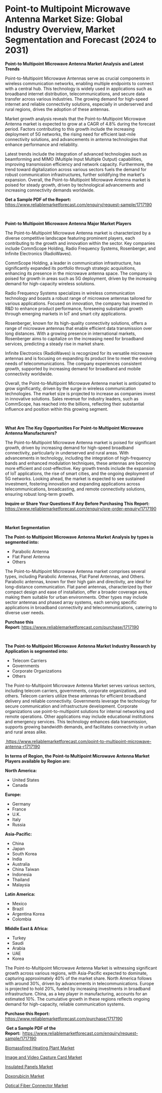 <p><h1>Point-to Multipoint Microwave Antenna Market Size: Global Industry Overview, Market Segmentation and Forecast (2024 to 2031)</h1></p><p><strong>Point-to Multipoint Microwave Antenna Market Analysis and Latest Trends</strong></p>
<p><p>Point-to-Multipoint Microwave Antennas serve as crucial components in wireless communication networks, enabling multiple endpoints to connect with a central hub. This technology is widely used in applications such as broadband internet distribution, telecommunications, and secure data transfer across various industries. The growing demand for high-speed internet and reliable connectivity solutions, especially in underserved and rural regions, drives the adoption of these antennas.</p><p>Market growth analysis reveals that the Point-to-Multipoint Microwave Antenna market is expected to grow at a CAGR of 4.8% during the forecast period. Factors contributing to this growth include the increasing deployment of 5G networks, the rising need for efficient last-mile connectivity solutions, and advancements in antenna technologies that enhance performance and reliability. </p><p>Latest trends include the integration of advanced technologies such as beamforming and MIMO (Multiple Input Multiple Output) capabilities, improving transmission efficiency and network capacity. Furthermore, the trend toward digitalization across various sectors fuels the demand for robust communication infrastructures, further solidifying the market's expansion. Overall, the Point-to-Multipoint Microwave Antenna market is poised for steady growth, driven by technological advancements and increasing connectivity demands worldwide.</p></p>
<p><strong>Get a Sample PDF of the Report:&nbsp;</strong> <a href="https://www.reliablemarketforecast.com/enquiry/request-sample/1717190?utm_campaign=1608&utm_medium=2&utm_source=Github&utm_content=ia&utm_term=13102024&utm_id=point-to-multipoint-microwave-antenna">https://www.reliablemarketforecast.com/enquiry/request-sample/1717190</a></p>
<p>&nbsp;</p>
<p><strong>Point-to Multipoint Microwave Antenna Major Market Players</strong></p>
<p><p>The Point-to-Multipoint Microwave Antenna market is characterized by a diverse competitive landscape featuring prominent players, each contributing to the growth and innovation within the sector. Key companies include CommScope Holding, Radio Frequency Systems, Rosenberger, and Infinite Electronics (RadioWaves).</p><p>CommScope Holding, a leader in communication infrastructure, has significantly expanded its portfolio through strategic acquisitions, enhancing its presence in the microwave antenna space. The company is poised for growth in areas such as 5G deployment, driven by the increasing demand for high-capacity wireless solutions.</p><p>Radio Frequency Systems specializes in wireless communication technology and boasts a robust range of microwave antennas tailored for various applications. Focused on innovation, the company has invested in R&D to enhance product performance, foreseeing substantial growth through emerging markets in IoT and smart city applications.</p><p>Rosenberger, known for its high-quality connectivity solutions, offers a range of microwave antennas that enable efficient data transmission over long distances. With a growing presence in international markets, Rosenberger aims to capitalize on the increasing need for broadband services, predicting a steady rise in market share.</p><p>Infinite Electronics (RadioWaves) is recognized for its versatile microwave antennas and is focusing on expanding its product line to meet the evolving needs of telecommunications. The company experiences consistent growth, supported by increasing demand for broadband and mobile connectivity worldwide.</p><p>Overall, the Point-to-Multipoint Microwave Antenna market is anticipated to grow significantly, driven by the surge in wireless communication technologies. The market size is projected to increase as companies invest in innovative solutions. Sales revenue for industry leaders, such as CommScope, has reached into the billions, reflecting their substantial influence and position within this growing segment.</p></p>
<p>&nbsp;</p>
<p><strong>What Are The Key Opportunities For Point-to Multipoint Microwave Antenna Manufacturers?</strong></p>
<p><p>The Point-to-Multipoint Microwave Antenna market is poised for significant growth, driven by increasing demand for high-speed broadband connectivity, particularly in underserved and rural areas. With advancements in technology, including the integration of high-frequency bands and enhanced modulation techniques, these antennas are becoming more efficient and cost-effective. Key growth trends include the expansion of IoT applications, the rise of smart cities, and the ongoing deployment of 5G networks. Looking ahead, the market is expected to see sustained investment, fostering innovation and expanding applications across telecommunications, broadcasting, and remote connectivity solutions, ensuring robust long-term growth.</p></p>
<p><strong>Inquire or Share Your Questions If Any Before Purchasing This Report:</strong> <a href="https://www.reliablemarketforecast.com/enquiry/pre-order-enquiry/1717190?utm_campaign=1608&utm_medium=2&utm_source=Github&utm_content=ia&utm_term=13102024&utm_id=point-to-multipoint-microwave-antenna">https://www.reliablemarketforecast.com/enquiry/pre-order-enquiry/1717190</a></p>
<p>&nbsp;</p>
<p><strong>Market Segmentation</strong></p>
<p><strong>The Point-to Multipoint Microwave Antenna Market Analysis by types is segmented into:</strong></p>
<p><ul><li>Parabolic Antenna</li><li>Flat Panel Antenna</li><li>Others</li></ul></p>
<p><p>The Point-to-Multipoint Microwave Antenna market comprises several types, including Parabolic Antennas, Flat Panel Antennas, and Others. Parabolic antennas, known for their high gain and directivity, are ideal for long-distance communication. Flat panel antennas, characterized by their compact design and ease of installation, offer a broader coverage area, making them suitable for urban environments. Other types may include sector antennas and phased array systems, each serving specific applications in broadband connectivity and telecommunications, catering to diverse user needs.</p></p>
<p><strong>Purchase this Report:&nbsp;</strong><a href="https://www.reliablemarketforecast.com/purchase/1717190?utm_campaign=1608&utm_medium=2&utm_source=Github&utm_content=ia&utm_term=13102024&utm_id=point-to-multipoint-microwave-antenna">https://www.reliablemarketforecast.com/purchase/1717190</a></p>
<p>&nbsp;</p>
<p><strong>The Point-to Multipoint Microwave Antenna Market Industry Research by Application is segmented into:</strong></p>
<p><ul><li>Telecom Carriers</li><li>Governments</li><li>Corporate Organizations</li><li>Others</li></ul></p>
<p><p>The Point-to-Multipoint Microwave Antenna Market serves various sectors, including telecom carriers, governments, corporate organizations, and others. Telecom carriers utilize these antennas for efficient broadband delivery and reliable connectivity. Governments leverage the technology for secure communication and infrastructure development. Corporate organizations use point-to-multipoint solutions for internal networking and remote operations. Other applications may include educational institutions and emergency services. This technology enhances data transmission, supports growing bandwidth demands, and facilitates connectivity in urban and rural areas alike.</p></p>
<p><a href="https://www.reliablemarketforecast.com/point-to-multipoint-microwave-antenna-r1717190?utm_campaign=1608&utm_medium=2&utm_source=Github&utm_content=ia&utm_term=13102024&utm_id=point-to-multipoint-microwave-antenna">&nbsp;https://www.reliablemarketforecast.com/point-to-multipoint-microwave-antenna-r1717190</a></p>
<p><strong>In terms of Region, the Point-to Multipoint Microwave Antenna Market Players available by Region are:</strong></p>
<p>
    <p> <strong> North America: </strong>
        <ul>
            <li>United States</li>
            <li>Canada</li>
        </ul>
        </p> 
    <p> <strong> Europe: </strong>
        <ul>
            <li>Germany</li>
            <li>France</li>
            <li>U.K.</li>
            <li>Italy</li>
            <li>Russia</li>
        </ul>
        </p> 
    <p> <strong> Asia-Pacific: </strong>
        <ul>
            <li>China</li>
            <li>Japan</li>
            <li>South Korea</li>
            <li>India</li>
            <li>Australia</li>
            <li>China Taiwan</li>
            <li>Indonesia</li>
            <li>Thailand</li>
            <li>Malaysia</li>
        </ul>
        </p> 
    <p> <strong> Latin America: </strong>
        <ul>
            <li>Mexico</li>
            <li>Brazil</li>
            <li>Argentina Korea</li>
            <li>Colombia</li>
        </ul>
        </p> 
    <p> <strong> Middle East & Africa: </strong>
        <ul>
            <li>Turkey</li>
            <li>Saudi</li>
            <li>Arabia</li>
            <li>UAE</li>
            <li>Korea</li>
        </ul>
    </p>
    </p>
<p><p>The Point-to-Multipoint Microwave Antenna Market is witnessing significant growth across various regions, with Asia-Pacific expected to dominate, capturing approximately 40% of the market share. North America follows with around 30%, driven by advancements in telecommunications. Europe is projected to hold 20%, fueled by increasing investments in broadband infrastructure. China, as a key player in manufacturing, accounts for an estimated 10%. The cumulative growth in these regions reflects ongoing demand for high-capacity, reliable communication systems.</p></p>
<p><strong>Purchase this Report: </strong><a href="https://www.reliablemarketforecast.com/purchase/1717190?utm_campaign=1608&utm_medium=2&utm_source=Github&utm_content=ia&utm_term=13102024&utm_id=point-to-multipoint-microwave-antenna">https://www.reliablemarketforecast.com/purchase/1717190</a></p>
<p>&nbsp;<strong>Get a Sample PDF of the Report:&nbsp;&nbsp;</strong><a href="https://www.reliablemarketforecast.com/enquiry/request-sample/1717190?utm_campaign=1608&utm_medium=2&utm_source=Github&utm_content=ia&utm_term=13102024&utm_id=point-to-multipoint-microwave-antenna">https://www.reliablemarketforecast.com/enquiry/request-sample/1717190</a></p>
<p><strong></strong></p>
<p><p><a href="https://www.linkedin.com/pulse/biomassfired-heating-plant-market-size-share-analysis-growth-ysx0f?utm_campaign=1608&utm_medium=2&utm_source=Github&utm_content=ia&utm_term=13102024&utm_id=point-to-multipoint-microwave-antenna">Biomassfired Heating Plant Market</a></p><p><a href="https://www.linkedin.com/pulse/pioneering-growth-analyzing-global-image-video-capture-card-equaf?utm_campaign=1608&utm_medium=2&utm_source=Github&utm_content=ia&utm_term=13102024&utm_id=point-to-multipoint-microwave-antenna">Image and Video Capture Card Market</a></p><p><a href="https://www.linkedin.com/pulse/insulated-panels-market-essentials-key-players-demand-drivers-teqjf?utm_campaign=1608&utm_medium=2&utm_source=Github&utm_content=ia&utm_term=13102024&utm_id=point-to-multipoint-microwave-antenna">Insulated Panels Market</a></p><p><a href="https://www.linkedin.com/pulse/doxorubicin-market-segmentation-in-depth-analysis-clinical-gojcf?utm_campaign=1608&utm_medium=2&utm_source=Github&utm_content=ia&utm_term=13102024&utm_id=point-to-multipoint-microwave-antenna">Doxorubicin Market</a></p><p><a href="https://github.com/SamiaHussain82/Market-Research-Report-List-1/blob/main/optical-fiber-connector-market.md?utm_campaign=1608&utm_medium=2&utm_source=Github&utm_content=ia&utm_term=13102024&utm_id=point-to-multipoint-microwave-antenna">Optical Fiber Connector Market</a></p></p>